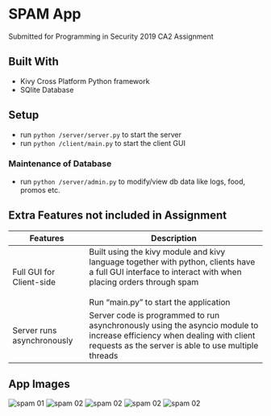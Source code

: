 # SPAM App
Submitted for Programming in Security 2019 CA2 Assignment

## Built With
- Kivy Cross Platform Python framework
- SQlite Database


## Setup
- run `python /server/server.py` to start the server
- run `python /client/main.py` to start the client GUI

### Maintenance of Database
- run `python /server/admin.py` to modify/view db data like logs, food, promos etc.


## Extra Features not included in Assignment
| __Features__  | __Description__  |
|---|---|
| Full GUI for Client-side  | Built using the kivy module and kivy language together with python, clients have a full GUI interface to interact with when placing orders through spam <br><br>Run “main.py” to start the application  |
| Server runs asynchronously  | Server code is programmed to run asynchronously using the asyncio module to increase efficiency when dealing with client requests as the server is able to use multiple threads|

## App Images
![spam 01](/images/spam01.png)
![spam 02](/images/spam02.png)
![spam 02](/images/spam03.png)
![spam 02](/images/spam04.png)
![spam 02](/images/spam05.png)
